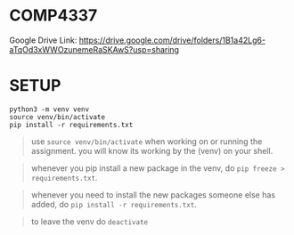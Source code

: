 # COMP4337
Google Drive Link: https://drive.google.com/drive/folders/1B1a42Lg6-aTqOd3xWWOzunemeRaSKAwS?usp=sharing

# SETUP
```
python3 -m venv venv
source venv/bin/activate
pip install -r requirements.txt
```

>use ```source venv/bin/activate``` when working on or running the assignment. you will know its working by the (venv) on your shell.

>whenever you pip install a new package in the venv, do ```pip freeze > requirements.txt```.

>whenever you need to install the new packages someone else has added, do ```pip install -r requirements.txt```.

>to leave the venv do ```deactivate```